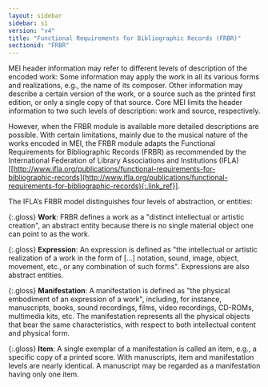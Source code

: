```yaml
---
layout: sidebar
sidebar: s1
version: "v4"
title: "Functional Requirements for Bibliographic Records (FRBR)"
sectionid: "FRBR"
---
```


MEI header information may refer to different levels of description of the encoded work: Some information may apply the work in all its various forms and realizations, e.g., the name of its composer. Other information may describe a certain version of the work, or a source such as the printed first edition, or only a single copy of that source. Core MEI limits the header information to two such levels of description: work and source, respectively.

However, when the FRBR module is available more detailed descriptions are possible. With certain limitations, mainly due to the musical nature of the works encoded in MEI, the FRBR module adapts the Functional Requirements for Bibliographic Records (FRBR) as recommended by the International Federation of Library Associations and Institutions (IFLA) [[http://www.ifla.org/publications/functional-requirements-for-bibliographic-records](http://www.ifla.org/publications/functional-requirements-for-bibliographic-records){:.link_ref}].

The IFLA’s FRBR model distinguishes four levels of abstraction, or entities:

{:.gloss}
**Work**: FRBR defines a work as a "distinct intellectual or artistic creation", an abstract entity because there is no single material object one can point to as the work.

{:.gloss}
**Expression**: An expression is defined as "the intellectual or artistic realization of a work in the form of [...] notation, sound, image, object, movement, etc., or any combination of such forms". Expressions are also abstract entities.

{:.gloss}
**Manifestation**: A manifestation is defined as "the physical embodiment of an expression of a work", including, for instance, manuscripts, books, sound recordings, films, video recordings, CD-ROMs, multimedia kits, etc. The manifestation represents all the physical objects that bear the same characteristics, with respect to both intellectual content and physical form.

{:.gloss}
**Item**: A single exemplar of a manifestation is called an item, e.g., a specific copy of a printed score. With manuscripts, item and manifestation levels are nearly identical. A manuscript may be regarded as a manifestation having only one item.

